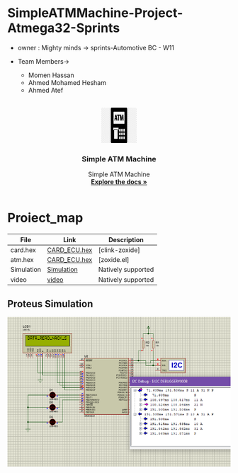 # SimpleATMMachine-Project-Atmega32-Sprints
- owner : Mighty minds -> sprints-Automotive BC - W11
- Team Members->
    - Momen Hassan 
    - Ahmed Mohamed Hesham
    - Ahmed Atef

     <!-- PROJECT LOGO -->
<br />
<div align="center">
  <a href="https://github.com/github_username/repo_name">
    <img src="logo.png" alt="Logo" width="80" height="80">
  </a>

<h3 align="center">Simple ATM Machine</h3>

  <p align="center">
    Simple ATM Machine
    <br />
    <a href="https://github.com/TheGreatEtsh/SimpleATMMachine-Project-Atmega32-Sprints/tree/main/Documents"><strong>Explore the docs »</strong></a>
    <br />
    <br />
  </p>
</div>

 # Proiect_map

| File                  | Link                                         | Description                |
| --------------------- | -------------------------------------------- | -------------------------- |
| card.hex              | [CARD_ECU.hex]                               | [clink-zoxide]             |
| atm.hex               | [CARD_ECU.hex]                               | [zoxide.el]                |
| Simulation            | [Simulation]                                 | Natively supported         |
| video                 | [video]                                       | Natively supported         |


[CARD_ECU.hex]:(ProteusDesign/CARD.hex)
[CARD_ECU.hex]:(ProteusDesign/ATM.hex)
[Simulation]:(ProteusDesign/CARD.hex)
[video]: https://drive.google.com/file/d/1yPFWNEK8L4eZLI80DzdInBjXKycOUTue/view








## Proteus Simulation
![Proteus Simulation](I2C.PNG)
